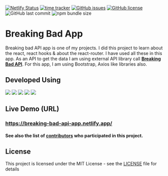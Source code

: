 [![Netlify Status](https://api.netlify.com/api/v1/badges/679e45aa-8924-4c94-ac14-f913672f0c27/deploy-status)](https://app.netlify.com/sites/breaking-bad-api-app/deploys) [![time tracker](https://wakatime.com/badge/github/AnushkaWijegoonawardana97/Breaking-Bad-App.svg)](https://wakatime.com/badge/github/AnushkaWijegoonawardana97/Breaking-Bad-App) [![GitHub issues](https://img.shields.io/github/issues/AnushkaWijegoonawardana97/Breaking-Bad-App)](https://github.com/AnushkaWijegoonawardana97/Breaking-Bad-App/issues) [![GitHub license](https://img.shields.io/github/license/AnushkaWijegoonawardana97/Breaking-Bad-App)](https://github.com/AnushkaWijegoonawardana97/Breaking-Bad-App/blob/main/LICENSE) ![GitHub last commit](https://img.shields.io/github/last-commit/AnushkaWijegoonawardana97/Breaking-Bad-App) ![npm bundle size](https://img.shields.io/bundlephobia/min/npm)

# Breaking Bad App

Breaking bad API app is one of my projects. I did this project to learn about the react, react hooks & about the react-router. I have used all these in this app. As an API to get the data I am using external API library call <a href="https://breakingbadapi.com/"><strong>Breaking Bad API</strong></a>.
For this app, I am using Bootstrap, Axios like libraries also.

## Developed Using

<img src="https://img.icons8.com/officel/48/000000/react.png"/>
<img src="https://img.icons8.com/color/48/000000/bootstrap.png"/>
<img src="https://img.icons8.com/color/48/000000/sass.png"/>
<img src="https://img.icons8.com/color/48/000000/npm.png"/>
<img src="https://img.icons8.com/color/48/000000/adobe-xd.png"/>

## Live Demo (URL)

<h3><a href="https://breaking-bad-api-app.netlify.app/">https://breaking-bad-api-app.netlify.app/</a></h3>

#### See also the list of [contributors](https://github.com/AnushkaWijegoonawardana97/Breaking-Bad-App/graphs/contributors) who participated in this project.

## License

This project is licensed under the MIT License - see the [LICENSE](LICENSE) file for details
